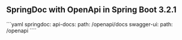 ## SpringDoc with OpenApi in Spring Boot 3.2.1

´´´yaml
springdoc:
  api-docs:
    path: /openapi/docs
  swagger-ui:
    path: /openapi
´´´´
